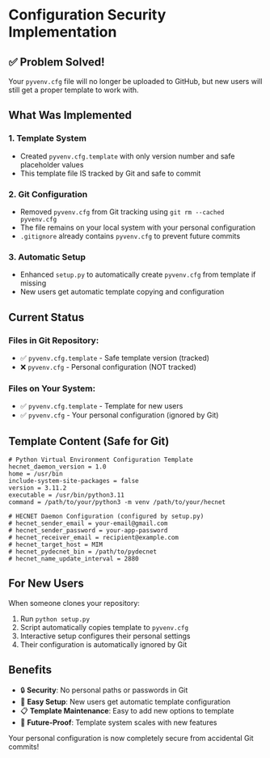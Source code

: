 # Configuration Security Implementation

## ✅ **Problem Solved!**

Your `pyvenv.cfg` file will no longer be uploaded to GitHub, but new users will still get a proper template to work with.

## What Was Implemented

### 1. **Template System**
- Created `pyvenv.cfg.template` with only version number and safe placeholder values
- This template file IS tracked by Git and safe to commit

### 2. **Git Configuration**
- Removed `pyvenv.cfg` from Git tracking using `git rm --cached pyvenv.cfg`
- The file remains on your local system with your personal configuration
- `.gitignore` already contains `pyvenv.cfg` to prevent future commits

### 3. **Automatic Setup**
- Enhanced `setup.py` to automatically create `pyvenv.cfg` from template if missing
- New users get automatic template copying and configuration

## Current Status

### Files in Git Repository:
- ✅ `pyvenv.cfg.template` - Safe template version (tracked)
- ❌ `pyvenv.cfg` - Personal configuration (NOT tracked)

### Files on Your System:
- ✅ `pyvenv.cfg.template` - Template for new users
- ✅ `pyvenv.cfg` - Your personal configuration (ignored by Git)

## Template Content (Safe for Git)

```properties
# Python Virtual Environment Configuration Template
hecnet_daemon_version = 1.0
home = /usr/bin
include-system-site-packages = false
version = 3.11.2
executable = /usr/bin/python3.11
command = /path/to/your/python3 -m venv /path/to/your/hecnet

# HECNET Daemon Configuration (configured by setup.py)
# hecnet_sender_email = your-email@gmail.com
# hecnet_sender_password = your-app-password
# hecnet_receiver_email = recipient@example.com
# hecnet_target_host = MIM
# hecnet_pydecnet_bin = /path/to/pydecnet
# hecnet_name_update_interval = 2880
```

## For New Users

When someone clones your repository:
1. Run `python setup.py`
2. Script automatically copies template to `pyvenv.cfg`
3. Interactive setup configures their personal settings
4. Their configuration is automatically ignored by Git

## Benefits

- 🔒 **Security**: No personal paths or passwords in Git
- 🚀 **Easy Setup**: New users get automatic template configuration
- 📋 **Template Maintenance**: Easy to add new options to template
- 🔄 **Future-Proof**: Template system scales with new features

Your personal configuration is now completely secure from accidental Git commits!
